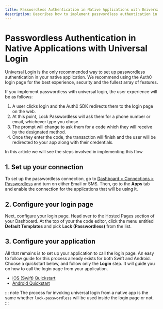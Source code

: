 ```yaml
---
title: Passwordless Authentication in Native Applications with Universal Login
description: Describes how to implement passwordless authentication in native applications, using universal login
---
```

# Passwordless Authentication in Native Applications with Universal Login

[Universal Login](/hosted-pages/login) is the only recommended way to set up passwordless authentication in your native application. We recommend using the Auth0 login page for the best experience, security and the fullest array of features.

If you implement passwordless with universal login, the user experience will be as follows:

1. A user clicks login and the Auth0 SDK redirects them to the login page on the web.
1. At this point, Lock Passwordless will ask them for a phone number or email, whichever type you chose.
1. The prompt will change to ask them for a code which they will receive by the designated method.
1. Once they enter the code, the transaction will finish and the user will be redirected to your app along with their credentials.

In this article we will see the steps involved in implementing this flow.

## 1. Set up your connection

To set up the passwordless connection, go to [Dashboard > Connections > Passwordless](${manage_url}/#/connections/passwordless) and turn on either Email or SMS. Then, go to the **Apps** tab and enable the connection for the applications that will be using it.

## 2. Configure your login page

Next, configure your login page. Head over to the [Hosted Pages](${manage_url}/#/login_page) section of your Dashboard. At the top of your the code editor, click the menu entitled **Default Templates** and pick **Lock (Passwordless)** from the list.

## 3. Configure your application

All that remains is to set up your application to call the login page. An easy to follow guide for this process already exists for both Swift and Android. Choose a quickstart below, and follow only the **Login** step. It will guide you on how to call the login page from your application.

* [iOS (Swift) Quickstart](/quickstart/native/ios-swift/00-login)
* [Android Quickstart](/quickstart/native/android/00-login)

::: note
The process for invoking universal login from a native app is the same whether `lock-passwordless` will be used inside the login page or not.
:::
